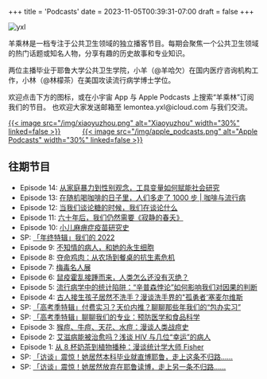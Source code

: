 +++
title = 'Podcasts'
date = 2023-11-05T00:39:31-07:00
draft = false
+++

![yxl](/img/podcast.png)

羊乘林是一档专注于公共卫生领域的独立播客节目。每期会聚焦一个公共卫生领域的热门话题或知名人物，分享有趣的历史故事和专业知识。

两位主播毕业于耶鲁大学公共卫生学院，小羊（@羊哈欠）在国内医疗咨询机构工作，小林（@林檬茶）在美国攻读流行病学博士学位。

欢迎点击下方的图标，或在小宇宙 App 与 Apple Podcasts 上搜索“羊乘林”订阅我们的节目。 也欢迎大家发送邮箱至 <!-- fhetydaersgjds -->lemontea.<!-- fhetgsggzzzgjds -->yxl@iclo<!-- fhetsdgrrsgjds -->ud.com 与我们交流。


[{{< image src="/img/xiaoyuzhou.png" alt="Xiaoyuzhou" width="30%" linked=false >}}](https://www.xiaoyuzhoufm.com/podcast/624900e9f33bb86cde89b214) &nbsp; &nbsp; &nbsp; &nbsp; &nbsp; [{{< image src="/img/apple_podcasts.png" alt="Apple Podcasts"  width="30%" linked=false >}}](https://podcasts.apple.com/cn/podcast/%E7%BE%8A%E4%B9%98%E6%9E%97/id1642254217)

## 往期节目
- Episode 14: [从家庭暴力到性别观念，工具变量如何赋能社会研究](https://www.xiaoyuzhoufm.com/episode/653f16fe0255cd89fd4540f4)
- Episode 13: [在随机喝咖啡的日子里，人们多走了 1000 步 | 咖啡与流行病](https://www.xiaoyuzhoufm.com/episode/64c6120ce8176c3ff8096d24)
- Episode 12: [当我们谈论糖的时候，我们在谈论什么](https://www.xiaoyuzhoufm.com/episode/647d35131672628240e0bae1)
- Episode 11: [六十年后，我们仍然需要《寂静的春夭》](https://www.xiaoyuzhoufm.com/episode/642a0d901a5480d9585ce850)
- Episode 10: [小儿麻痹症疫苗研究史](https://www.xiaoyuzhoufm.com/episode/63d5e9f8531dadd2b1c1b961)
- SP: [「年终特辑」我们的 2022](https://www.xiaoyuzhoufm.com/episode/63a79929e7ab859986035725)
- Episode 9: [不知情的病人，和她的永生细胞](https://www.xiaoyuzhoufm.com/episode/634f4ccc9186d4e4c46a1472)
- Episode 8: [夺命鸡肉：从农场到餐桌的抗生素危机](https://www.xiaoyuzhoufm.com/episode/631fe70c90e867995c093882)
- Episode 7: [梅毒名人展](https://www.xiaoyuzhoufm.com/episode/6309c0550d43f7f6306c6a99)
- Episode 6: [鼠疫霍乱接踵而来，人类怎么还没有灭绝？](https://www.xiaoyuzhoufm.com/episode/62f3c65b226f5c1fa0d58603)
- Episode 5: [流行病学中的统计陷阱：“辛普森悖论”如何影响我们对因果的判断](https://www.xiaoyuzhoufm.com/episode/62d236c264f141ad81501349)
- Episode 4: [古人接生孩子居然不洗手？漫谈洗手界的"孤勇者'塞麦尔维斯](https://www.xiaoyuzhoufm.com/episode/62b829b956f39772c535a86f)
- SP: [「高考季特辑」付费实习？天价内推？聊聊那些年我们的“包办实习”](https://www.xiaoyuzhoufm.com/episode/62adde6674f6f5f6665eef8f)
- SP: [「高考季特辑」聊聊我们的专业：预防医学和食品科学](https://www.xiaoyuzhoufm.com/episode/62a5b0dfd02ea2b34ca88a1e)
- Episode 3: [猴痘、牛痘、天花、水痘：漫谈人类战痘史](https://www.xiaoyuzhoufm.com/episode/629c4f1db32f552f54730c4d)
- Episode 2: [艾滋病能被治愈吗？浅谈 HIV 与几位“幸运”的病人](https://www.xiaoyuzhoufm.com/episode/6280bcd14070a48aa1b5795a)
- Episode 1: [从 8 杯奶茶到植物播种：漫谈统计学大师 Fisher](https://www.xiaoyuzhoufm.com/episode/62779237ba364d20dec3ce65)
- SP: [「访谈」震惊！她居然本科毕业就直博耶鲁，走上这条不归路……](https://www.xiaoyuzhoufm.com/episode/626555be3db96e05d876f862)
- SP: [「访谈」震惊！她居然放弃在耶鲁读博，走上另一条不归路……](https://www.xiaoyuzhoufm.com/episode/625ba3cbb2f93397a0a3670a)
